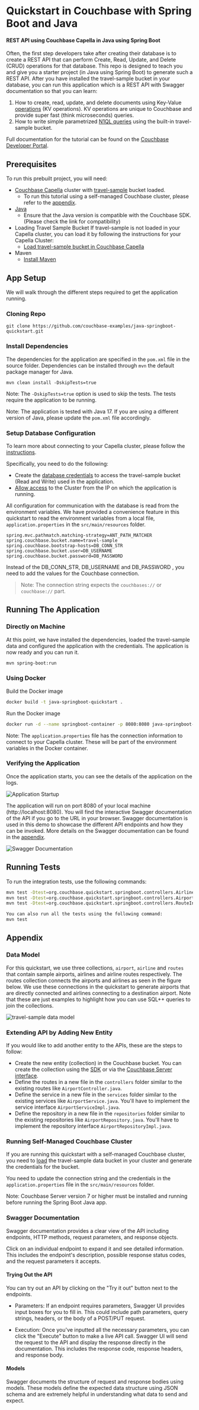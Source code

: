 # Quickstart in Couchbase with Spring Boot and Java

#### REST API using Couchbase Capella in Java using Spring Boot

Often, the first step developers take after creating their database is to create a REST API that can perform Create, Read, Update, and Delete (CRUD) operations for that database. This repo is designed to teach you and give you a starter project (in Java using Spring Boot) to generate such a REST API. After you have installed the travel-sample bucket in your database, you can run this application which is a REST API with Swagger documentation so that you can learn:

1. How to create, read, update, and delete documents using Key-Value[ operations](https://docs.couchbase.com/java-sdk/current/howtos/kv-operations.html) (KV operations). KV operations are unique to Couchbase and provide super fast (think microseconds) queries.
2. How to write simple parametrized [N1QL queries](https://docs.couchbase.com/java-sdk/current/howtos/n1ql-queries-with-sdk.html) using the built-in travel-sample bucket.

Full documentation for the tutorial can be found on the [Couchbase Developer Portal](https://developer.couchbase.com/tutorial-quickstart-java-springboot/).

## Prerequisites

To run this prebuilt project, you will need:

- [Couchbase Capella](https://www.couchbase.com/products/capella/) cluster with [travel-sample](https://docs.couchbase.com/java-sdk/current/ref/travel-app-data-model.html) bucket loaded.
  - To run this tutorial using a self-managed Couchbase cluster, please refer to the [appendix](#running-self-managed-couchbase-cluster).
- [Java](https://docs.couchbase.com/java-sdk/current/project-docs/compatibility.html#jdk-compat)
  - Ensure that the Java version is compatible with the Couchbase SDK. (Please check the link for compatibility)
- Loading Travel Sample Bucket
  If travel-sample is not loaded in your Capella cluster, you can load it by following the instructions for your Capella Cluster:
  - [Load travel-sample bucket in Couchbase Capella](https://docs.couchbase.com/cloud/clusters/data-service/import-data-documents.html#import-sample-data)
- Maven
  - [Install Maven](https://maven.apache.org/install.html)

## App Setup

We will walk through the different steps required to get the application running.

### Cloning Repo

```shell
git clone https://github.com/couchbase-examples/java-springboot-quickstart.git
```

### Install Dependencies

The dependencies for the application are specified in the `pom.xml` file in the source folder. Dependencies can be installed through `mvn` the default package manager for Java.

```
mvn clean install -DskipTests=true
```

Note: The `-DskipTests=true` option is used to skip the tests. The tests require the application to be running.

Note: The application is tested with Java 17. If you are using a different version of Java, please update the `pom.xml` file accordingly.

### Setup Database Configuration

To learn more about connecting to your Capella cluster, please follow the [instructions](https://docs.couchbase.com/cloud/get-started/connect.html).

Specifically, you need to do the following:

- Create the [database credentials](https://docs.couchbase.com/cloud/clusters/manage-database-users.html) to access the travel-sample bucket (Read and Write) used in the application.
- [Allow access](https://docs.couchbase.com/cloud/clusters/allow-ip-address.html) to the Cluster from the IP on which the application is running.

All configuration for communication with the database is read from the environment variables. We have provided a convenience feature in this quickstart to read the environment variables from a local file, `application.properties` in the `src/main/resources` folder.

```properties
spring.mvc.pathmatch.matching-strategy=ANT_PATH_MATCHER
spring.couchbase.bucket.name=travel-sample
spring.couchbase.bootstrap-hosts=DB_CONN_STR
spring.couchbase.bucket.user=DB_USERNAME
spring.couchbase.bucket.password=DB_PASSWORD
```

Instead of the DB_CONN_STR, DB_USERNAME and DB_PASSWORD
, you need to add the values for the Couchbase connection.

> Note: The connection string expects the `couchbases://` or `couchbase://` part.

## Running The Application

### Directly on Machine

At this point, we have installed the dependencies, loaded the travel-sample data and configured the application with the credentials. The application is now ready and you can run it.

```sh
mvn spring-boot:run
```

### Using Docker

Build the Docker image

```sh
docker build -t java-springboot-quickstart .
```

Run the Docker image

```sh
docker run -d --name springboot-container -p 8080:8080 java-springboot-quickstart
```

Note: The `application.properties` file has the connection information to connect to your Capella cluster. These will be part of the environment variables in the Docker container.

### Verifying the Application

Once the application starts, you can see the details of the application on the logs.

![Application Startup](app_startup.png)

The application will run on port 8080 of your local machine (http://localhost:8080). You will find the interactive Swagger documentation of the API if you go to the URL in your browser. Swagger documentation is used in this demo to showcase the different API endpoints and how they can be invoked. More details on the Swagger documentation can be found in the [appendix](#swagger-documentation).

![Swagger Documentation](swagger_documentation.png)

## Running Tests

To run the integration tests, use the following commands:

```sh
mvn test -Dtest=org.couchbase.quickstart.springboot.controllers.AirlineIntegrationTest
mvn test -Dtest=org.couchbase.quickstart.springboot.controllers.AirportIntegrationTest
mvn test -Dtest=org.couchbase.quickstart.springboot.controllers.RouteIntegrationTest

You can also run all the tests using the following command:
mvn test
```

## Appendix

### Data Model

For this quickstart, we use three collections, `airport`, `airline` and `routes` that contain sample airports, airlines and airline routes respectively. The routes collection connects the airports and airlines as seen in the figure below. We use these connections in the quickstart to generate airports that are directly connected and airlines connecting to a destination airport. Note that these are just examples to highlight how you can use SQL++ queries to join the collections.

![travel-sample data model](travel_sample_data_model.png)

### Extending API by Adding New Entity

If you would like to add another entity to the APIs, these are the steps to follow:

- Create the new entity (collection) in the Couchbase bucket. You can create the collection using the [SDK](https://docs.couchbase.com/java-sdk/current/howtos/provisioning-cluster-resources.html#collection-management) or via the [Couchbase Server interface](https://docs.couchbase.com/cloud/n1ql/n1ql-language-reference/createcollection.html).
- Define the routes in a new file in the `controllers` folder similar to the existing routes like `AirportController.java`.
- Define the service in a new file in the `services` folder similar to the existing services like `AirportService.java`. You'll have to implement the service interface `AirportServiceImpl.java`.
- Define the repository in a new file in the `repositories` folder similar to the existing repositories like `AirportRepository.java`. You'll have to implement the repository interface `AirportRepositoryImpl.java`.

### Running Self-Managed Couchbase Cluster

If you are running this quickstart with a self-managed Couchbase cluster, you need to [load](https://docs.couchbase.com/server/current/manage/manage-settings/install-sample-buckets.html) the travel-sample data bucket in your cluster and generate the credentials for the bucket.

You need to update the connection string and the credentials in the `application.properties` file in the `src/main/resources` folder.

Note: Couchbase Server version 7 or higher must be installed and running before running the Spring Boot Java app.

### Swagger Documentation

Swagger documentation provides a clear view of the API including endpoints, HTTP methods, request parameters, and response objects.

Click on an individual endpoint to expand it and see detailed information. This includes the endpoint's description, possible response status codes, and the request parameters it accepts.

#### Trying Out the API

You can try out an API by clicking on the "Try it out" button next to the endpoints.

- Parameters: If an endpoint requires parameters, Swagger UI provides input boxes for you to fill in. This could include path parameters, query strings, headers, or the body of a POST/PUT request.

- Execution: Once you've inputted all the necessary parameters, you can click the "Execute" button to make a live API call. Swagger UI will send the request to the API and display the response directly in the documentation. This includes the response code, response headers, and response body.

#### Models

Swagger documents the structure of request and response bodies using models. These models define the expected data structure using JSON schema and are extremely helpful in understanding what data to send and expect.

